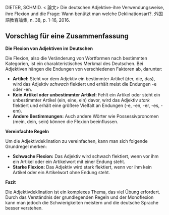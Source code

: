 DIETER, SCHMID. < 論文> Die deutschen Adjektive-ihre Verwendungsweise, ihre Flexion und die Frage: Wann benützt man welche Deklinationsart?. 外国語教育論集, n. 38, p. 1-16, 2016. 

## Vorschlag für eine Zusammenfassung

**Die Flexion von Adjektiven im Deutschen**

Die Flexion, also die Veränderung von Wortformen nach bestimmten Kategorien, ist ein charakteristisches Merkmal des Deutschen. Bei Adjektiven hängen die Endungen von verschiedenen Faktoren ab, darunter:

* **Artikel:** Steht vor dem Adjektiv ein bestimmter Artikel (der, die, das), wird das Adjektiv *schwach* flektiert und erhält meist die Endungen -e oder -en.
* **Kein Artikel oder unbestimmter Artikel:** Fehlt ein Artikel oder steht ein unbestimmter Artikel (ein, eine, ein) davor, wird das Adjektiv *stark* flektiert und erhält eine größere Vielfalt an Endungen (-e, -en, -er, -es, -em).
* **Andere Bestimmungen:** Auch andere Wörter wie Possessivpronomen (mein, dein, sein) können die Flexion beeinflussen.


**Vereinfachte Regeln**

Um die Adjektivdeklination zu vereinfachen, kann man sich folgende Grundregel merken:

* **Schwache Flexion:** Das Adjektiv wird schwach flektiert, wenn vor ihm ein Artikel oder ein Artikelwort mit einer Endung steht.
* **Starke Flexion:** Das Adjektiv wird stark flektiert, wenn vor ihm kein Artikel oder ein Artikelwort ohne Endung steht.

**Fazit**

Die Adjektivdeklination ist ein komplexes Thema, das viel Übung erfordert. Durch das Verständnis der grundlegenden Regeln und der Monoflexion kann man jedoch die Schwierigkeiten meistern und die deutsche Sprache besser verstehen.
